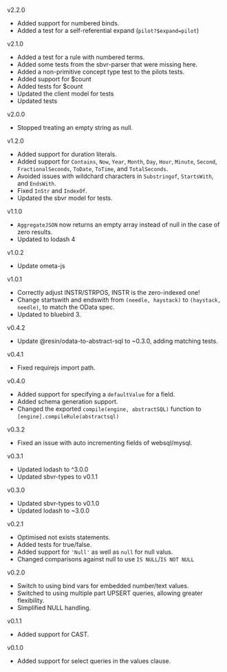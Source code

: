 v2.2.0

* Added support for numbered binds.
* Added a test for a self-referential expand (`pilot?$expand=pilot`)

v2.1.0

* Added a test for a rule with numbered terms.
* Added some tests from the sbvr-parser that were missing here.
* Added a non-primitive concept type test to the pilots tests.
* Added support for $count
* Added tests for $count
* Updated the client model for tests
* Updated tests

v2.0.0

* Stopped treating an empty string as null.

v1.2.0

* Added support for duration literals.
* Added support for `Contains`, `Now`, `Year`, `Month`, `Day`, `Hour`, `Minute`, `Second`, `FractionalSeconds`, `ToDate`, `ToTime`, and `TotalSeconds`.
* Avoided issues with wildchard characters in `Substringof`, `StartsWith`, and `EndsWith`.
* Fixed `InStr` and `IndexOf`.
* Updated the sbvr model for tests.

v1.1.0

* `AggregateJSON` now returns an empty array instead of null in the case of zero results.
* Updated to lodash 4

v1.0.2

* Update ometa-js

v1.0.1

* Correctly adjust INSTR/STRPOS, INSTR is the zero-indexed one!
* Change startswith and endswith from `(needle, haystack)` to `(haystack, needle)`, to match the OData spec.
* Updated to bluebird 3.

v0.4.2

* Update @resin/odata-to-abstract-sql to ~0.3.0, adding matching tests.

v0.4.1

* Fixed requirejs import path.

v0.4.0

* Added support for specifying a `defaultValue` for a field.
* Added schema generation support.
* Changed the exported `compile(engine, abstractSQL)` function to `[engine].compileRule(abstractsql)`

v0.3.2

* Fixed an issue with auto incrementing fields of websql/mysql.

v0.3.1

* Updated lodash to ^3.0.0
* Updated sbvr-types to v0.1.1

v0.3.0

* Updated sbvr-types to v0.1.0
* Updated lodash to ~3.0.0

v0.2.1

* Optimised not exists statements.
* Added tests for true/false.
* Added support for `'Null'` as well as `null` for null valus.
* Changed comparisons against null to use `IS NULL`/`IS NOT NULL`

v0.2.0

* Switch to using bind vars for embedded number/text values.
* Switched to using multiple part UPSERT queries, allowing greater flexibility.
* Simplified NULL handling.

v0.1.1

* Added support for CAST.

v0.1.0

* Added support for select queries in the values clause.
